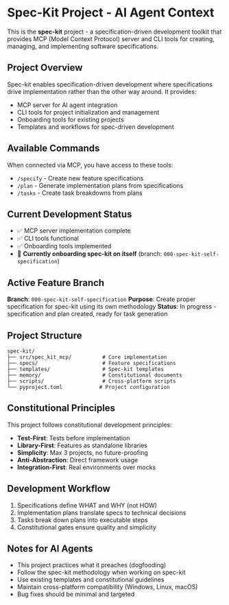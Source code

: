 # Spec-Kit Project - AI Agent Context

This is the **spec-kit** project - a specification-driven development toolkit that provides MCP (Model Context Protocol) server and CLI tools for creating, managing, and implementing software specifications.

## Project Overview
Spec-kit enables specification-driven development where specifications drive implementation rather than the other way around. It provides:
- MCP server for AI agent integration
- CLI tools for project initialization and management  
- Onboarding tools for existing projects
- Templates and workflows for spec-driven development

## Available Commands
When connected via MCP, you have access to these tools:
- `/specify` - Create new feature specifications
- `/plan` - Generate implementation plans from specifications
- `/tasks` - Create task breakdowns from plans

## Current Development Status
- ✅ MCP server implementation complete
- ✅ CLI tools functional
- ✅ Onboarding tools implemented
- 🚧 **Currently onboarding spec-kit on itself** (branch: `000-spec-kit-self-specification`)

## Active Feature Branch
**Branch**: `000-spec-kit-self-specification`
**Purpose**: Create proper specification for spec-kit using its own methodology
**Status**: In progress - specification and plan created, ready for task generation

## Project Structure
```
spec-kit/
├── src/spec_kit_mcp/          # Core implementation
├── specs/                     # Feature specifications
├── templates/                 # Spec-kit templates
├── memory/                    # Constitutional documents
├── scripts/                   # Cross-platform scripts
└── pyproject.toml            # Project configuration
```

## Constitutional Principles
This project follows constitutional development principles:
- **Test-First**: Tests before implementation
- **Library-First**: Features as standalone libraries
- **Simplicity**: Max 3 projects, no future-proofing
- **Anti-Abstraction**: Direct framework usage
- **Integration-First**: Real environments over mocks

## Development Workflow
1. Specifications define WHAT and WHY (not HOW)
2. Implementation plans translate specs to technical decisions
3. Tasks break down plans into executable steps
4. Constitutional gates ensure quality and simplicity

## Notes for AI Agents
- This project practices what it preaches (dogfooding)
- Follow the spec-kit methodology when working on spec-kit
- Use existing templates and constitutional guidelines
- Maintain cross-platform compatibility (Windows, Linux, macOS)
- Bug fixes should be minimal and targeted